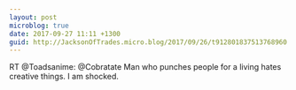 ```yaml
---
layout: post
microblog: true
date: 2017-09-27 11:11 +1300
guid: http://JacksonOfTrades.micro.blog/2017/09/26/t912801837513768960.html
---
```

RT @Toadsanime: @Cobratate Man who punches people for a living hates creative things. I am shocked.
